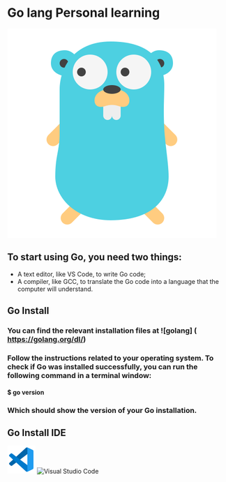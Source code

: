 # Go lang Personal learning

![Icon Go lang](icons8-golang.svg)

## To start using Go, you need two things:

* A text editor, like VS Code, to write Go code;
* A compiler, like GCC, to translate the Go code into a language that the computer will understand.

## Go Install

### You can find the relevant installation files at ![golang] ( https://golang.org/dl/)

### Follow the instructions related to your operating system. To check if Go was installed successfully, you can run the following command in a terminal window:

#### $ go version

### Which should show the version of your Go installation.

## Go Install IDE

![Visual Studio Code Icon](vscode-svgrepo-com.svg) ![Visual Studio Code]( https://code.visualstudio.com/)


